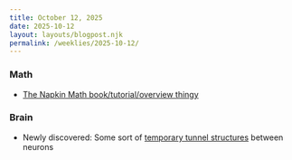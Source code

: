 ```yaml
---
title: October 12, 2025
date: 2025-10-12
layout: layouts/blogpost.njk
permalink: /weeklies/2025-10-12/
---
```


### Math
* <span meta="2025-10-08T04:43"></span> [The Napkin Math book/tutorial/overview thingy](https://venhance.github.io/napkin/Napkin.pdf)

### Brain
* <span meta="2025-10-10T01:20"></span> Newly discovered: Some sort of [temporary tunnel structures](https://singularityhub.com/2025/10/07/a-mysterious-we-of-tunnels-connects-brain-cells-like-the-network-of-trees-in-a-forest/) between neurons
